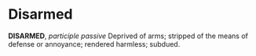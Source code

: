 # Disarmed

**DISARMED**, _participle passive_ Deprived of arms; stripped of the means of defense or annoyance; rendered harmless; subdued.